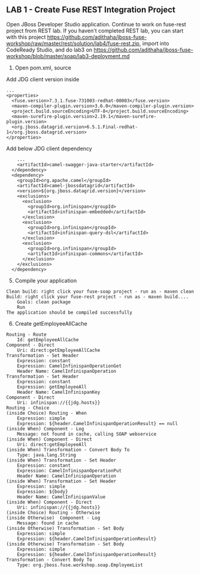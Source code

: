 
## LAB 1 - Create Fuse REST Integration Project

Open JBoss Developer Studio application. Continue to work on fuse-rest project from REST lab. If you haven't completed REST lab, you can start with this project https://github.com/adithaha/jboss-fuse-workshop/raw/master/rest/solution/lab4/fuse-rest.zip, import into CodeReady Studio, and do lab3 on https://github.com/adithaha/jboss-fuse-workshop/blob/master/soap/lab3-deployment.md


1. Open pom.xml, source
 
  Add JDG client version inside <properties>
  ```
  ...
  <properties>
    <fuse.version>7.3.1.fuse-731003-redhat-00003</fuse.version>
    <maven-compiler-plugin.version>3.6.0</maven-compiler-plugin.version>
    <project.build.sourceEncoding>UTF-8</project.build.sourceEncoding>
    <maven-surefire-plugin.version>2.19.1</maven-surefire-plugin.version>
    <org.jboss.datagrid.version>6.5.1.Final-redhat-1</org.jboss.datagrid.version>
  </properties>
  ```
  Add below JDG client dependency
  ``` 
      ...
      <artifactId>camel-swagger-java-starter</artifactId>
    </dependency>
    <dependency>
      <groupId>org.apache.camel</groupId>
      <artifactId>camel-jbossdatagrid</artifactId>
      <version>${org.jboss.datagrid.version}</version>
      <exclusions>
      	<exclusion>
          <groupId>org.infinispan</groupId>
          <artifactId>infinispan-embedded</artifactId>
        </exclusion>
        <exclusion>
          <groupId>org.infinispan</groupId>
          <artifactId>infinispan-query-dsl</artifactId>
        </exclusion>
        <exclusion>
          <groupId>org.infinispan</groupId>
          <artifactId>infinispan-commons</artifactId>
        </exclusion>
      </exclusions>
    </dependency>
  
  ```
5. Compile your application
```
Clean build: right click your fuse-soap project - run as - maven clean
Build: right click your fuse-rest project - run as - maven build....
	Goals: clean package
	Run
The application should be compiled successfully
```
6. Create getEmployeeAllCache 
```
Routing - Route
	Id: getEmployeeAllCache
Component - Direct
	Uri: direct:getEmployeeAllCache
Transformation - Set Header
	Expression: constant 
	Expression: CamelInfinispanOperationGet
	Header Name: CamelInfinispanOperation
Transformation - Set Header
	Expression: constant 
	Expression: getEmployeeAll
	Header Name: CamelInfinispanKey
Component - Direct
	Uri: infinispan://{{jdg.hosts}}
Routing - Choice 
(inside Choice) Routing - When
	Expression: simple
	Expression: ${header.CamelInfinispanOperationResult} == null
(inside When) Component - Log
	Message: not found in cache, calling SOAP webservice
(inside When) Component - Direct
	Uri: direct:getEmployeeAll
(inside When) Transformation - Convert Body To
	Type: java.lang.String
(inside When) Transformation - Set Header
	Expression: constant 
	Expression: CamelInfinispanOperationPut
	Header Name: CamelInfinispanOperation
(inside When) Transformation - Set Header
	Expression: simple 
	Expression: ${body}
	Header Name: CamelInfinispanValue
(inside When) Component - Direct
	Uri: infinispan://{{jdg.hosts}}
(inside Choice) Routing - Otherwise
(inside Otherwise)  Component - Log
	Message: found in cache
(inside Otherwise) Transformation - Set Body
	Expression: simple
	Expression: ${header.CamelInfinispanOperationResult}
(inside Otherwise) Transformation - Set Body
	Expression: simple
	Expression: ${header.CamelInfinispanOperationResult}
Transformation - Convert Body To
	Type: org.jboss.fuse.workshop.soap.EmployeeList

```
